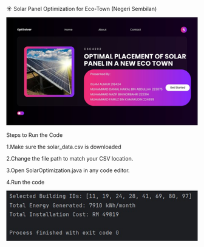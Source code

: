 ☀️ Solar Panel Optimization for Eco-Town (Negeri Sembilan)


![Solar Optimization Result](title.jpg)

Steps to Run the Code

1.Make sure the solar_data.csv is downloaded

2.Change the file path to match your CSV location.

3.Open SolarOptimization.java in any code editor.

4.Run the code


![Expected Output](output.jpg)
